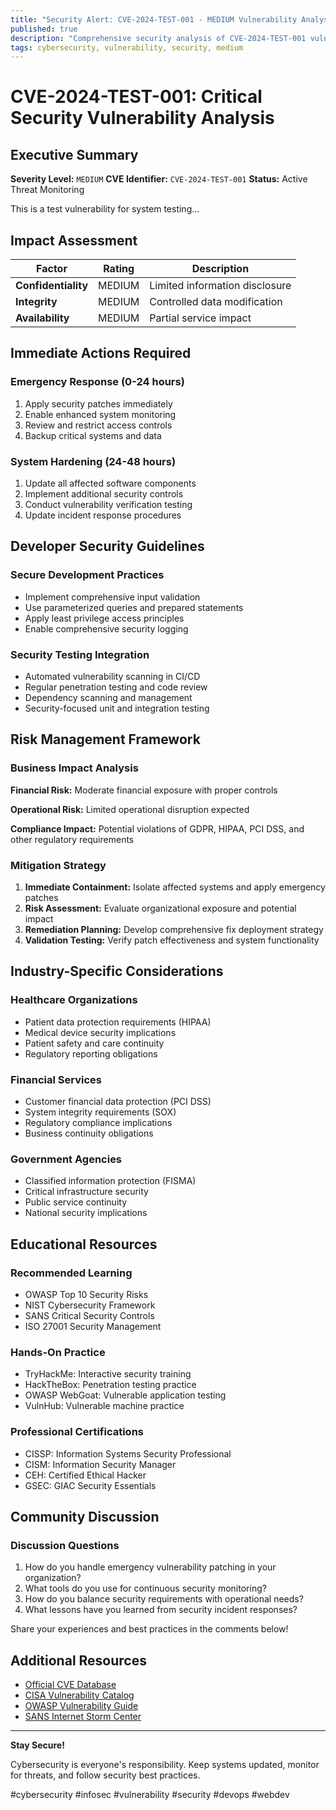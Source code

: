 ```yaml
---
title: "Security Alert: CVE-2024-TEST-001 - MEDIUM Vulnerability Analysis"
published: true
description: "Comprehensive security analysis of CVE-2024-TEST-001 vulnerability"
tags: cybersecurity, vulnerability, security, medium
---
```


# CVE-2024-TEST-001: Critical Security Vulnerability Analysis

## Executive Summary

**Severity Level:** `MEDIUM`
**CVE Identifier:** `CVE-2024-TEST-001`
**Status:** Active Threat Monitoring

This is a test vulnerability for system testing...

## Impact Assessment

| Factor | Rating | Description |
|--------|---------|-------------|
| **Confidentiality** | MEDIUM | Limited information disclosure |
| **Integrity** | MEDIUM | Controlled data modification |
| **Availability** | MEDIUM | Partial service impact |

## Immediate Actions Required

### Emergency Response (0-24 hours)
1. Apply security patches immediately
2. Enable enhanced system monitoring
3. Review and restrict access controls
4. Backup critical systems and data

### System Hardening (24-48 hours)
1. Update all affected software components
2. Implement additional security controls
3. Conduct vulnerability verification testing
4. Update incident response procedures

## Developer Security Guidelines

### Secure Development Practices
- Implement comprehensive input validation
- Use parameterized queries and prepared statements
- Apply least privilege access principles
- Enable comprehensive security logging

### Security Testing Integration
- Automated vulnerability scanning in CI/CD
- Regular penetration testing and code review
- Dependency scanning and management
- Security-focused unit and integration testing

## Risk Management Framework

### Business Impact Analysis
**Financial Risk:** Moderate financial exposure with proper controls

**Operational Risk:** Limited operational disruption expected

**Compliance Impact:** Potential violations of GDPR, HIPAA, PCI DSS, and other regulatory requirements

### Mitigation Strategy
1. **Immediate Containment:** Isolate affected systems and apply emergency patches
2. **Risk Assessment:** Evaluate organizational exposure and potential impact
3. **Remediation Planning:** Develop comprehensive fix deployment strategy
4. **Validation Testing:** Verify patch effectiveness and system functionality

## Industry-Specific Considerations

### Healthcare Organizations
- Patient data protection requirements (HIPAA)
- Medical device security implications
- Patient safety and care continuity
- Regulatory reporting obligations

### Financial Services
- Customer financial data protection (PCI DSS)
- System integrity requirements (SOX)
- Regulatory compliance implications
- Business continuity obligations

### Government Agencies
- Classified information protection (FISMA)
- Critical infrastructure security
- Public service continuity
- National security implications

## Educational Resources

### Recommended Learning
- OWASP Top 10 Security Risks
- NIST Cybersecurity Framework
- SANS Critical Security Controls
- ISO 27001 Security Management

### Hands-On Practice
- TryHackMe: Interactive security training
- HackTheBox: Penetration testing practice
- OWASP WebGoat: Vulnerable application testing
- VulnHub: Vulnerable machine practice

### Professional Certifications
- CISSP: Information Systems Security Professional
- CISM: Information Security Manager
- CEH: Certified Ethical Hacker
- GSEC: GIAC Security Essentials

## Community Discussion

### Discussion Questions
1. How do you handle emergency vulnerability patching in your organization?
2. What tools do you use for continuous security monitoring?
3. How do you balance security requirements with operational needs?
4. What lessons have you learned from security incident responses?

Share your experiences and best practices in the comments below!

## Additional Resources

- [Official CVE Database](https://nvd.nist.gov/vuln/detail/CVE-2024-TEST-001)
- [CISA Vulnerability Catalog](https://www.cisa.gov/known-exploited-vulnerabilities-catalog)
- [OWASP Vulnerability Guide](https://owasp.org/www-community/vulnerabilities/)
- [SANS Internet Storm Center](https://isc.sans.edu/)

---

**Stay Secure!**

Cybersecurity is everyone's responsibility. Keep systems updated, monitor for threats, and follow security best practices.

#cybersecurity #infosec #vulnerability #security #devops #webdev
